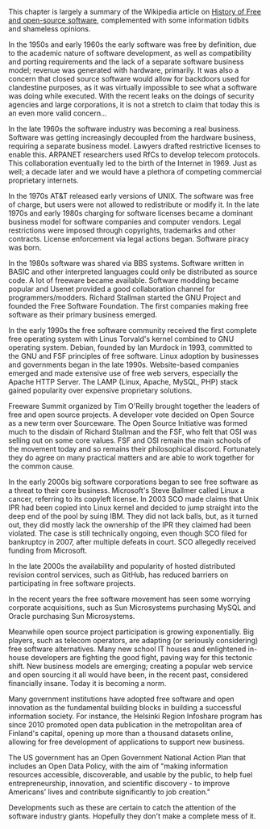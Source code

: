 This chapter is largely a summary of the Wikipedia article on [History of Free and open-source software](http://en.wikipedia.org/wiki/History_of_free_and_open-source_software "Title"), complemented with some information tidbits and shameless opinions.

In the 1950s and early 1960s the early software was free by definition, due to the academic nature of software development, as well as compatibility and porting requirements and the lack of a separate software business model; revenue was generated with hardware, primarily. It was also a concern that closed source software would allow for backdoors used for clandestine purposes, as it was virtually impossible to see what a software was doing while executed. With the recent leaks on the doings of security agencies and large corporations, it is not a stretch to claim that today this is an even more valid concern...
 
In the late 1960s the software industry was becoming a real business. Software was getting increasingly decoupled from the hardware business, requiring a separate business model. Lawyers drafted restrictive licenses to enable this. ARPANET researchers used RfCs to develop telecom protocols. This collaboration eventually led to the birth of the Internet in 1969. Just as well; a decade later and we would have a plethora of competing commercial proprietary internets. 

In the 1970s AT&T released early versions of UNIX. The software was free of charge, but users were not allowed to redistribute or modify it. In the late 1970s and early 1980s charging for software licenses became a dominant business model for software companies and computer vendors. Legal restrictions were imposed through copyrights, trademarks and other contracts. License enforcement via legal actions began. Software piracy was born. 

In the 1980s software was shared via BBS systems. Software written in BASIC and other interpreted languages could only be distributed as source code. A lot of freeware became available. Software modding became popular and Usenet provided a good collaboration channel for programmers/modders. Richard Stallman started the GNU Project and founded the Free Software Foundation. The first companies making free software as their primary business emerged. 

In the early 1990s the free software community received the first complete free operating system with Linus Torvald's kernel combined to GNU operating system. Debian, founded by Ian Murdock in 1993, committed to the GNU and FSF principles of free software. Linux adoption by businesses and governments began in the late 1990s. Website-based companies emerged and made extensive use of free web servers, especially the Apache HTTP Server. The LAMP (Linux, Apache, MySQL, PHP) stack gained popularity over expensive proprietary solutions.

Freeware Summit organized by Tim O'Reilly brought together the leaders of free and open source projects. A developer vote decided on Open Source as a new term over Sourceware. The Open Source Initiative was formed much to the disdain of Richard Stallman and the FSF, who felt that OSI was selling out on some core values. FSF and OSI remain the main schools of the movement today and so remains their philosophical discord. Fortunately they do agree on many practical matters and are able to work together for the common cause.

In the early 2000s big software corporations began to see free software as a threat to their core business. Microsoft's Steve Ballmer called Linux a cancer, referring to its copyleft license. In 2003 SCO made claims that Unix IPR had been copied into Linux kernel and decided to jump straight into the deep end of the pool by suing IBM. They did not lack balls, but, as it turned out, they did mostly lack the ownership of the IPR they claimed had been violated. The case is still technically ongoing, even though SCO filed for bankruptcy in 2007, after multiple defeats in court. SCO allegedly received funding from Microsoft. 

In the late 2000s the availability and popularity of hosted distributed revision control services, such as GitHub, has reduced barriers on participating in free software projects. 

In the recent years the free software movement has seen some worrying corporate acquisitions, such as Sun Microsystems purchasing MySQL and Oracle purchasing Sun Microsystems. 

Meanwhile open source project participation is growing exponentially. Big players, such as telecom operators, are adapting (or seriously considering) free software alternatives. Many new school IT houses and enlightened in-house developers are fighting the good fight, paving way for this tectonic shift. New business models are emerging; creating a popular web service and open sourcing it all would have been, in the recent past, considered financially insane. Today it is becoming a norm. 

Many government institutions have adopted free software and open innovation as the fundamental building blocks in building a successful information society. For instance, the Helsinki Region Infoshare program has since 2010 promoted open data publication in the metropolitan area of Finland's capital, opening up more than a thousand datasets online, allowing for free development of applications to support new business. 

The US government has an Open Government National Action Plan that includes an Open Data Policy, with the aim of "making information resources accessible, discoverable, and usable by the public, to help fuel entrepreneurship, innovation, and scientific discovery - to improve Americans' lives and contribute significantly to job creation."

Developments such as these are certain to catch the attention of the software industry giants. Hopefully they don't make a complete mess of it.
